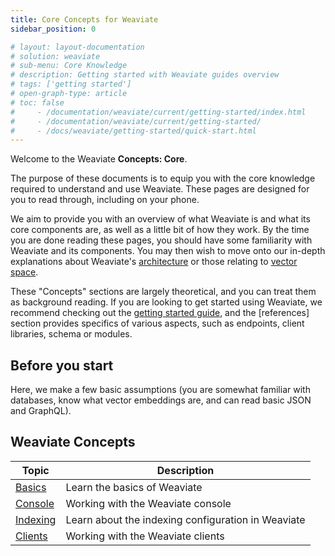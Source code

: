 ```yaml
---
title: Core Concepts for Weaviate
sidebar_position: 0

# layout: layout-documentation
# solution: weaviate
# sub-menu: Core Knowledge
# description: Getting started with Weaviate guides overview
# tags: ['getting started']
# open-graph-type: article
# toc: false
#     - /documentation/weaviate/current/getting-started/index.html
#     - /documentation/weaviate/current/getting-started/
#     - /docs/weaviate/getting-started/quick-start.html
---
```


Welcome to the Weaviate **Concepts: Core**. 

The purpose of these documents is to equip you with the core knowledge required to understand and use Weaviate. These pages are designed for you to read through, including on your phone.

We aim to provide you with an overview of what Weaviate is and what its core components are, as well as a little bit of how they work. By the time you are done reading these pages, you should have some familiarity with Weaviate and its components. You may then wish to move onto our in-depth explanations about Weaviate's [architecture](../architecture/index.md) or those relating to [vector space](../vectorization/index.md).

These "Concepts" sections are largely theoretical, and you can treat them as background reading. If you are looking to get started using Weaviate, we recommend checking out the [getting started guide](../getting-started/index.md), and the [references] section provides specifics of various aspects, such as endpoints, client libraries, schema or modules. 

## Before you start 

Here, we make a few basic assumptions (you are somewhat familiar with databases, know what vector embeddings are, and can read basic JSON and GraphQL).

## Weaviate Concepts

| Topic | Description |
| --- | --- |
| [Basics](./basics.md) | Learn the basics of Weaviate |
| [Console](./console.md) | Working with the Weaviate console |
| [Indexing](./indexing.md) | Learn about the indexing configuration in Weaviate |
| [Clients](./clients.md) | Working with the Weaviate clients |